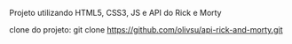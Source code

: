 Projeto utilizando HTML5, CSS3, JS e API do Rick e Morty

clone do projeto: git clone https://github.com/olivsu/api-rick-and-morty.git
